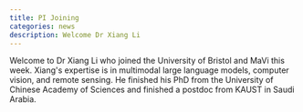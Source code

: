 ```yaml
---
title: PI Joining
categories: news
description: Welcome Dr Xiang Li
---
```

Welcome to Dr Xiang Li who joined the University of Bristol and MaVi this week. Xiang's expertise is in multimodal large language models, computer vision, and remote sensing. He finished his PhD from the University of Chinese Academy of Sciences and finished a postdoc from KAUST in Saudi Arabia. 